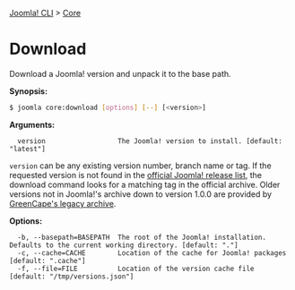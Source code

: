 [Joomla! CLI](../index.md) > [Core](core.md)
# Download

Download a Joomla! version and unpack it to the base path.

**Synopsis:**
```bash
$ joomla core:download [options] [--] [<version>]
```

**Arguments:**
```
  version                  The Joomla! version to install. [default: "latest"]
```
`version` can be any existing version number, branch name or tag. If the requested version is not found in the [official Joomla! release list](https://github.com/joomla/joomla-cms/releases), the download command looks for a matching tag in the official archive. Older versions not in Joomla!'s archive down to version 1.0.0 are provided by [GreenCape's legacy archive](https://github.com/GreenCape/joomla-legacy/releases).
 
**Options:**
```
  -b, --basepath=BASEPATH  The root of the Joomla! installation. Defaults to the current working directory. [default: "."]
  -c, --cache=CACHE        Location of the cache for Joomla! packages [default: ".cache"]
  -f, --file=FILE          Location of the version cache file [default: "/tmp/versions.json"]
```
